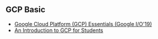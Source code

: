 ## GCP Basic
* [Google Cloud Platform (GCP) Essentials (Google I/O'19)](https://www.youtube.com/watch?v=h4NJdvUcq2c&list=PLOU2XLYxmsILVTiOlMJdo7RQS55jYhsMi&index=72)
* [An Introduction to GCP for Students](https://www.youtube.com/watch?v=JtUIQz_EkUw)
